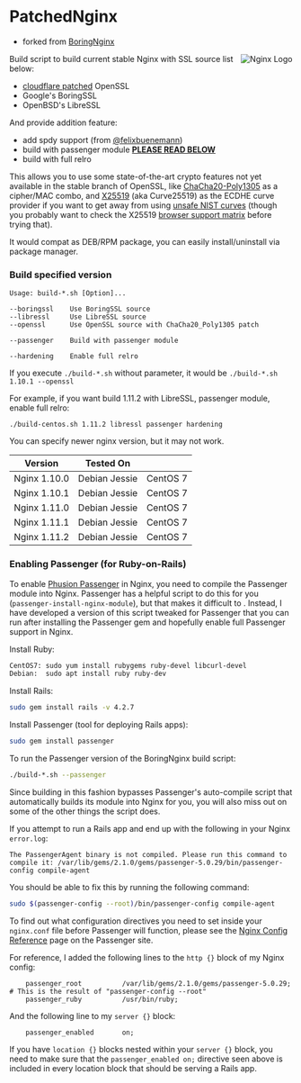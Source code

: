 PatchedNginx
=========
* forked from [BoringNginx](https://github.com/ajhaydock/BoringNginx)

<img align="right" src="https://raw.githubusercontent.com/miaulightouch/PatchedNginx/master/nginx.png" alt="Nginx Logo" title="Nginx">

Build script to build current stable Nginx with SSL source list below:
* [cloudflare patched](https://github.com/cloudflare/sslconfig) OpenSSL
* Google's BoringSSL
* OpenBSD's LibreSSL

And provide addition feature:
* add spdy support (from [@felixbuenemann](https://github.com/felixbuenemann/sslconfig/blob/7c23d2791857f0b07e3008ba745bcf48d8d6b170/patches/nginx_1_9_15_http2_spdy.patch))
* build with passenger module [**PLEASE READ BELOW**](#enabling-passenger-for-ruby-on-rails)
* build with full relro

This allows you to use some state-of-the-art crypto features not yet available in the stable branch of OpenSSL, like [ChaCha20-Poly1305](https://boringssl.googlesource.com/boringssl/+/de0b2026841c34193cacf5c97646b38439e13200) as a cipher/MAC combo, and [X25519](https://boringssl.googlesource.com/boringssl/+/4fb0dc4b031df7c9ac9d91fc34536e4e08b35d6a) (aka Curve25519) as the ECDHE curve provider if you want to get away from using [unsafe NIST curves](https://safecurves.cr.yp.to/) (though you probably want to check the X25519 [browser support matrix](https://www.chromestatus.com/feature/5682529109540864) before trying that).

It would compat as DEB/RPM package, you can easily install/uninstall via package manager.

### Build specified version
```
Usage: build-*.sh [Option]...

--boringssl    Use BoringSSL source
--libressl     Use LibreSSL source
--openssl      Use OpenSSL source with ChaCha20_Poly1305 patch

--passenger    Build with passenger module

--hardening    Enable full relro
```

If you execute `./build-*.sh` without parameter, it would be `./build-*.sh 1.10.1 --openssl`

For example, if you want build 1.11.2 with LibreSSL, passenger module, enable full relro:

`./build-centos.sh 1.11.2 libressl passenger hardening`

You can specify newer nginx version, but it may not work.

| Version      | Tested On     |          |
|--------------|---------------|----------|
| Nginx 1.10.0 | Debian Jessie | CentOS 7 |
| Nginx 1.10.1 | Debian Jessie | CentOS 7 |
| Nginx 1.11.0 | Debian Jessie | CentOS 7 |
| Nginx 1.11.1 | Debian Jessie | CentOS 7 |
| Nginx 1.11.2 | Debian Jessie | CentOS 7 |

### Enabling Passenger (for Ruby-on-Rails)
To enable [Phusion Passenger](https://www.phusionpassenger.com/) in Nginx, you need to compile the Passenger module into Nginx. Passenger has a helpful script to do this for you (`passenger-install-nginx-module`), but that makes it difficult to . Instead, I have developed a version of this script tweaked for Passenger that you can run after installing the Passenger gem and hopefully enable full Passenger support in Nginx.

Install Ruby:
```bash
CentOS7: sudo yum install rubygems ruby-devel libcurl-devel
Debian:  sudo apt install ruby ruby-dev
```

Install Rails:
```bash
sudo gem install rails -v 4.2.7
```

Install Passenger (tool for deploying Rails apps):
```bash
sudo gem install passenger
```

To run the Passenger version of the BoringNginx build script:
```bash
./build-*.sh --passenger
```

Since building in this fashion bypasses Passenger's auto-compile script that automatically builds its module into Nginx for you, you will also miss out on some of the other things the script does.

If you attempt to run a Rails app and end up with the following in your Nginx `error.log`:
```
The PassengerAgent binary is not compiled. Please run this command to compile it: /var/lib/gems/2.1.0/gems/passenger-5.0.29/bin/passenger-config compile-agent
```

You should be able to fix this by running the following command:
```bash
sudo $(passenger-config --root)/bin/passenger-config compile-agent
```

To find out what configuration directives you need to set inside your `nginx.conf` file before Passenger will function, please see the [Nginx Config Reference](https://www.phusionpassenger.com/library/config/nginx/reference/) page on the Passenger site.

For reference, I added the following lines to the `http {}` block of my Nginx config:
```nginx
	passenger_root			/var/lib/gems/2.1.0/gems/passenger-5.0.29; # This is the result of "passenger-config --root"
	passenger_ruby			/usr/bin/ruby;
```

And the following line to my `server {}` block:
```nginx
	passenger_enabled		on;
```

If you have `location {}` blocks nested within your `server {}` block, you need to make sure that the `passenger_enabled on;` directive seen above is included in every location block that should be serving a Rails app.
